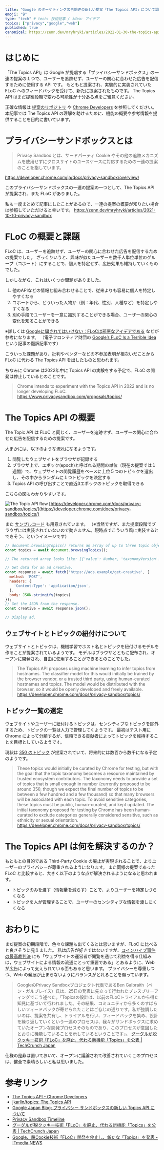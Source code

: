 ```yaml
---
title: "Google のターゲティング広告関連の新しい提案「The Topics API」について調べた"
emoji: "🔒"
type: "tech" # tech: 技術記事 / idea: アイデア
topics: ["privacy","google","web"]
published: true
canonical: https://zenn.dev/mryhryki/articles/2022-01-30-the-topics-api
---
```



# はじめに

「The Topics API」は Google が提唱する「プライバシーサンドボックス」の一連の提案の１つで、ユーザーを追跡せず、ユーザーの関心に合わせた広告を配信するために使用する API です。
もともと提案され、実験的に実装されていた FLoC へのフィードバックを受けて、新たに提案されたものです。
The Topics API はまだ提案段階で変わる可能性が十分ある点をご留意ください。

正確な情報は [提案のリポジトリ](https://github.com/jkarlin/topics) や [Chrome Developers](https://developer.chrome.com/docs/privacy-sandbox/topics/) を参照してください。
本記事では The Topics API の理解を助けるために、機能の概要や参考情報を提供することを目的に書いています。


# プライバシーサンドボックスとは

> Privacy Sandbox とは、サードパーティ Cookie やその他の追跡メカニズムを使用せずにクロスサイトのユースケースに対応するための一連の提案のことを指しています。

https://developer.chrome.com/ja/docs/privacy-sandbox/overview/

このプライバシーサンドボックスの一連の提案の一つとして、The Topics API が提案され、また FLoC がありました。

私も一度まとめて記事にしたことがあるので、一連の提案の概要が知りたい場合は参照していただけると幸いです。
https://zenn.dev/mryhryki/articles/2021-10-10-privacy-sandbox


# FLoC の概要と課題

FLoC は、ユーザーを追跡せず、ユーザーの関心に合わせた広告を配信するための提案でした。
ざっくりいうと、興味が似たユーザーを数千人単位単位のグループ（コホート）にすることで、個人を特定せず、広告効果も維持していくものでした。

しかしながら、これはいくつか問題がありました。

1. 他のAPIなどの情報と組み合わせることで、従来よりも容易に個人を特定しやすくなる
2. コホートから、どういった人物か（例：年代、性別、人種など）を特定しやすくなる
3. 別の手段でユーザーを一意に識別することができる場合、ユーザーの関心の変化を知ることができる

※詳しくは [Googleに騙されてはいけない：FLoCは邪悪なアイデアである](https://p2ptk.org/privacy/3290) などが参考になります。
（電子フロンティア財団の [Google’s FLoC Is a Terrible Idea](https://www.eff.org/deeplinks/2021/03/googles-floc-terrible-idea) という記事の翻訳記事です）

こういった課題があり、批判やベンダーなどの不参加表明が相次いだことから FLoC に代わる The Topics API を出したものと思われます。

ちなみに Chrome は2022年中に Topics API の実験をする予定で、FLoC の開発は停止しているとのことです。

> Chrome intends to experiment with the Topics API in 2022 and is no longer developing FLoC.
https://www.privacysandbox.com/proposals/topics/


# The Topics API の概要

The Topic API は FLoC と同じく、ユーザーを追跡せず、ユーザーの関心に合わせた広告を配信するための提案です。

大まかには、以下のような流れになるようです。

1. 閲覧したウェブサイトをブラウザが記録する
2. ブラウザ上で、エポック(epoch)と呼ばれる期間の単位（現在の提案では１週間）で、ウェブサイトの閲覧履歴をベースに上位５つのトピックを選出し、その中からランダムに１つトピックを決定する
3. Topics API の呼び出すことで直近3エポックのトピックを取得できる

こちらの図もわかりやすいです。

![The Topic API flow](https://mryhryki.com/file/Wc1U8kERkLr6xp2isdPg8kuCl_xQC.png)
[https://developer.chrome.com/docs/privacy-sandbox/topics/](https://developer.chrome.com/docs/privacy-sandbox/topics/)

また [サンプルコード](https://github.com/jkarlin/topics/blob/d1a426640f7f9ec100e6bdfd6a37eb6179891f89/README.md#the-api-and-how-it-works) も用意されています。
（※当然ですが、また提案段階でブラウザには実装されていないので動きません。現時点でこういう風に実装するとできそう、というイメージです）

```javascript
// document.browsingTopics() returns an array of up to three topic objects in random order.
const topics = await document.browsingTopics();

// The returned array looks like: [{'value': Number, 'taxonomyVersion': String, 'modelVersion': String}]

// Get data for an ad creative.
const response = await fetch('https://ads.example/get-creative', {
  method: 'POST',
  headers: {
    'Content-Type': 'application/json',
  },
  body: JSON.stringify(topics)
});
// Get the JSON from the response.
const creative = await response.json();

// Display ad.
```

## ウェブサイトとトピックの紐付けについて

ウェブサイトとトピックは、機械学習でホスト名とトピックを紐付けるモデルを作ることが提案されているようです。
モデルはブラウザとともに配布され、オープンに開発され、自由に使用することができるとのことでした。

> The Topics API proposes using machine learning to infer topics from hostnames.
> The classifier model for this would initially be trained by the browser vendor, or a trusted third party, using human-curated hostnames and topics.
> The model would be distributed with the browser, so it would be openly developed and freely available.
> https://developer.chrome.com/docs/privacy-sandbox/topics/

## トピック一覧の選定

ウェブサイトやユーザーに紐付けるトピックは、センシティブなトピックを除外するため、トピックの一覧は人力で管理してくようです。
最初はテスト用に Chrome によって分類するが、信頼できる貢献者によってトピックを維持することを目標としているようです。

現状は [350 のトピック](https://github.com/jkarlin/topics/blob/main/taxonomy_v1.md) が提案されていて、将来的には数百から数千になる予定のようです。

> These topics would initially be curated by Chrome for testing, but with the goal that the topic taxonomy becomes a resource maintained by trusted ecosystem contributors.
> The taxonomy needs to provide a set of topics that is small enough in number (currently proposed to be around 350, though we expect the final number of topics to be between a few hundred and a few thousand) so that many browsers will be associated with each topic.
> To avoid sensitive categories, these topics must be public, human-curated, and kept updated.
> The initial taxonomy proposed for testing by Chrome has been human-curated to exclude categories generally considered sensitive, such as ethnicity or sexual orientation.
> https://developer.chrome.com/docs/privacy-sandbox/topics/


# The Topics API は何を解決するのか？

もともとの目的である Third-Party Cookie の廃止が実現されることで、よりユーザーのプライバシーが尊重されるようになります。
また同様の提案であった FLoC と比較すると、大きく以下のような点が解決されるようになると思われます。

- トピックのみを渡す（情報量を減らす）ことで、よりユーザーを特定しづらくなる
- トピックを人が管理することで、ユーザーのセンシティブな情報を渡しにくくなる


# おわりに

まだ提案の初期段階で、色々な課題も出てくるとは思いますが、FLoC に比べると良さそうに見えました。
私は広告が好きではないですが、[コインハイブ事件の最高裁判決](https://www.courts.go.jp/app/files/hanrei_jp/869/090869_hanrei.pdf) にも「ウェブサイトの運営者が閲覧を通じて利益を得る仕組みは，ウェブサイトによる情報の流通にとって重要である」とあるように、Web が広告によって支えられている面もあると思います。
プライバシーを尊重しつつ、Web の発展が止まらないようにバランスがとれることを願っています。

> GoogleのPrivacy Sandboxプロジェクト代表であるBen Galbraith（ベン・ガルブレイス）氏は、25日の発表に先立って行われたプレスブリーフィングでこう述べた。「Topicsの設計は、以前のFLoCトライアルから得た知見に基づいて行われました。その結果、コミュニティから多くのすばらしいフィードバックが寄せられたことはご存じの通りです。私が強調したいのは、提案を共有し、トライアルを行い、フィードバックを集め、設計を繰り返していくという一連のプロセスは、我々がサンドボックスに求めていたオープンな開発プロセスそのものであり、このプロセスが意図したとおりに機能していることを示しているということです」。
[グーグルが脱クッキー技術「FLoC」を廃止、代わる新機能「Topics」を公表 | TechCrunch Japan](https://jp.techcrunch.com/2022/01/26/2022-01-25-google-kills-off-floc-replaces-it-with-topics/)

仕様の是非は置いておいて、オープンに議論されて改善されていくこのプロセスは、健全で素晴らしいと私は思いました。


# 参考リンク

- [The Topics API - Chrome Developers](https://developer.chrome.com/docs/privacy-sandbox/topics/)
- [jkarlin/topics: The Topics API](https://github.com/jkarlin/topics)
- [Google Japan Blog: プライバシー サンドボックスの新しい Topics API について](https://japan.googleblog.com/2022/01/topics-api.html)
- [Privacy Sandbox Timeline](https://privacysandbox.com/timeline/)
- [グーグルが脱クッキー技術「FLoC」を廃止、代わる新機能「Topics」を公表 | TechCrunch Japan](https://jp.techcrunch.com/2022/01/26/2022-01-25-google-kills-off-floc-replaces-it-with-topics/)
- [Google、脱Cookie技術「FLoC」開発を停止し、新たな「Topics」を発表 - ITmedia NEWS](https://www.itmedia.co.jp/news/articles/2201/26/news064.html)
